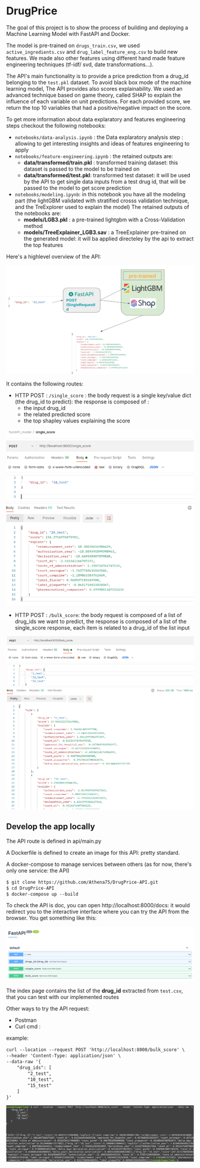 # DrugPrice
The goal of this project is to show the process of building and deploying a Machine Learning Model with FastAPI and Docker.

The model is pre-trained on `drugs_train.csv`, we used `active_ingredients.csv` and `drug_label_feature_eng.csv` to build new features.
We made also other features using different hand made feature engineering techniques (tf-idf/ svd, date transformations...).

The API's main functionality is to provide a price prediction from a drug_id belonging to the `test.pkl` dataset. 
To avoid black box mode of the machine learning model, The API provides also scores explainability. We used an advanced technique based on game theory, called SHAP to explain the influence of each variable on unit predictions. 
For each provided score, we return the top 10 variables that had a positive/negative impact on the score.

To get more information about data explaratory and features engineering steps checkout the following notebooks:
* `notebooks/data-analysis.ipynb` : the Data explaratory analysis step : allowing to get interesting insights and ideas of features engineering to apply
* `notebooks/feature-engineering.ipynb` : the retained outputs are:
    * **data/transformed/train.pkl** : transformed training dataset: this dataset is passed to the model to be trained on
    * **data/transformed/test.pkl**: transformed test dataset: it will be used by the API to get single data inputs from a test drug id, that will be passed to the model to get score prediction
* `notebooks/modeling.ipynb`: in this notebook you have all the modeling part (the lightGBM validated with stratified crosss validation technique, and the TreExplorer used to explain the model)
  The retained outputs of the notebooks are:
  * **models/LGB3.pkl** : a pre-trained lightgbm with a Cross-Validation method
  * **models/TreeExplainer_LGB3.sav** : a TreeExplainer pre-trained on the generated model: it will ba applied directeley by the api to extract the top features 

Here's a highlevel overview of the API:

![alt text](https://github.com/Athena75/DrugPrice-API/blob/main/deliveries/docs/api-overview.png?raw=true)

It contains the following routes:

* HTTP POST : `/single_score` : the body request is a single key/value dict (the drug_id to predict): 
the response is composed of :
    * the input drug_id
    * the related predicted score
    * the top shapley values explaining the score
  
![alt text](https://github.com/Athena75/DrugPrice-API/blob/main/deliveries/docs/single_score.png?raw=true)

* HTTP POST : `/bulk_score`: the body request is composed of a list of drug_ids we want to predict, the response is composed of a list of the single_score response, each item is related to a drug_id of the list input 

![alt text](https://github.com/Athena75/DrugPrice-API/blob/main/deliveries/docs/bulk_score.png?raw=true)



## Develop the app locally
The API route is defined in api/main.py

A Dockerfile is defined to create an image for this API: pretty standard.

A docker-compose to manage services between others (as for now, there's only one service: the API)

```
$ git clone https://github.com/Athena75/DrugPrice-API.git
$ cd DrugPrice-API
$ docker-compose up --build
```

To check the API is doc, you can open http://localhost:8000/docs: it would redirect you to the interactive interface where you can try the API from the browser. You get something like this:

![alt text](https://github.com/Athena75/DrugPrice-API/blob/main/deliveries/docs/docs.png?raw=true)

The index page contains the list of the **drug_id** extracted from `test.csv`, that you can test with our implemented routes

Other ways to try the API request:
* Postman 
* Curl cmd : 
  
example:
```
curl --location --request POST 'http://localhost:8000/bulk_score' \
--header 'Content-Type: application/json' \
--data-raw '{
    "drug_ids": [
        "2_test",
        "10_test",
        "15_test"
    ]
}'
```

![alt text](https://github.com/Athena75/DrugPrice-API/blob/main/deliveries/docs/bulk_curl.png?raw=true)


